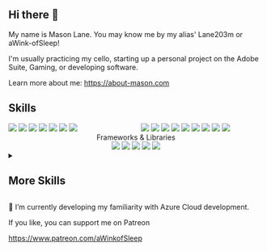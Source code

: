## Hi there 👋


My name is Mason Lane. You may know me by my alias' Lane203m or aWink-ofSleep! 
 
I'm usually practicing my cello, starting up a personal project on the Adobe Suite, Gaming, or developing software. 

Learn more about me: https://about-mason.com




## Skills

<div style="display: flex; gap: 20px;">

  <!-- Left column -->
  <div style="flex: 1; min-width: 200px;">
     <img src="https://img.shields.io/badge/c%23-%23239120.svg?style=for-the-badge&logo=c-sharp&logoColor=white" > 
     <img src="https://img.shields.io/badge/css3-%231572B6.svg?style=for-the-badge&logo=css3&logoColor=white" > 
     <img src="https://img.shields.io/badge/typescript-%23007ACC.svg?style=for-the-badge&logo=typescript&logoColor=white" > 
     <img src="https://img.shields.io/badge/javascript-%23323330.svg?style=for-the-badge&logo=javascript&logoColor=%23F7DF1E" > 
     <img src="https://img.shields.io/badge/html5-%23E34F26.svg?style=for-the-badge&logo=html5&logoColor=white" > 
     <img src="https://img.shields.io/badge/yaml-%23ffffff.svg?style=for-the-badge&logo=yaml&logoColor=151515" > 
     <img src="https://img.shields.io/badge/jquery-%230769AD.svg?style=for-the-badge&logo=jquery&logoColor=white" >
  </div>

  <!-- Right column -->
  <div style="flex: 1; min-width: 200px;">
     <img src="https://img.shields.io/badge/mysql-%2300f.svg?style=for-the-badge&logo=mysql&logoColor=white" > 
     <img src="https://img.shields.io/badge/Microsoft%20SQL%20Server-CC2927?style=for-the-badge&logo=microsoft%20sql%20server&logoColor=white" > 
     <img src="https://img.shields.io/badge/azure-%230072C6.svg?style=for-the-badge&logo=microsoftazure&logoColor=white" > 
     <img src="https://img.shields.io/badge/NPM-%23CB3837.svg?style=for-the-badge&logo=npm&logoColor=white" > 
     <img src="https://img.shields.io/badge/docker-%230db7ed.svg?style=for-the-badge&logo=docker&logoColor=white" > 
     <img src="https://img.shields.io/badge/figma-%23F24E1E.svg?style=for-the-badge&logo=figma&logoColor=white" > 
     <img src="https://img.shields.io/badge/-Swagger-%23Clojure?style=for-the-badge&logo=swagger&logoColor=white" > 
     <img src="https://img.shields.io/badge/github-%23121011.svg?style=for-the-badge&logo=github&logoColor=white" > 
     <img src="https://img.shields.io/badge/github%20actions-%232671E5.svg?style=for-the-badge&logo=githubactions&logoColor=white" > 
  </div>

</div>

<div align="center">
  Frameworks & Libraries
</div>
<div align="center">
     <img src="https://img.shields.io/badge/react-%2320232a.svg?style=for-the-badge&logo=react&logoColor=%2361DAFB" >
     <img src="https://img.shields.io/badge/-React%20Query-FF4154?style=for-the-badge&logo=react%20query&logoColor=white" >
     <img src="https://img.shields.io/badge/React_Router-CA4245?style=for-the-badge&logo=react-router&logoColor=white" >
     <img src="https://img.shields.io/badge/.NET-5C2D91?style=for-the-badge&logo=.net&logoColor=white" >
     <img src="https://img.shields.io/badge/bootstrap-%238511FA.svg?style=for-the-badge&logo=bootstrap&logoColor=white">
</div>

<details>
 <summary><h2>More Skills</h2></summary>
<be>
 
| Languages | Technologies | Frameworks & Libraries | IDEs | Operating Systems |
|:-------------------|:-------------------|:-------------------|:-------------------|:-------------------|
| Python, C++, C, Dart, Java, PHP    | SQLite, AWS, AmazonDynamoDB, Apache, Jupyter Notebook, Nginx, Kubernetes, GitLab, Jira, Anaconda, Storybook, Adobe Creative Cloud, Microsoft Office, Canva | NodeJS, Unity, Electron.js, Flutter, TensorFlow, scikit-learn, Pandas, NumPy, Matplotlib, Matplotlib     | Visual Studio Code, Visual Studio | Windows, Linux, Cent OS |


</details>






🔭 I’m currently developing my familiarity with Azure Cloud development. 

If you like, you can support me on Patreon

https://www.patreon.com/aWinkofSleep
<!--
**lane203m/lane203m** is a ✨ _special_ ✨ repository because its `README.md` (this file" > appears on your GitHub profile.

Here are some ideas to get you started:

- 🔭 I’m currently working on ...
- 🌱 I’m currently learning ...
- 👯 I’m looking to collaborate on ...
- 🤔 I’m looking for help with ...
- 💬 Ask me about ...
- 📫 How to reach me: ...
- 😄 Pronouns: ...
- ⚡ Fun fact: ...
-->

